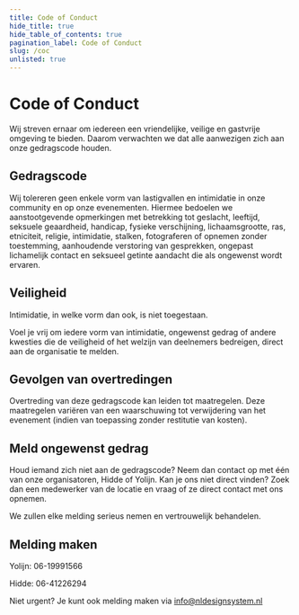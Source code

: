 ```yaml
---
title: Code of Conduct
hide_title: true
hide_table_of_contents: true
pagination_label: Code of Conduct
slug: /coc
unlisted: true
---
```


# Code of Conduct

Wij streven ernaar om iedereen een vriendelijke, veilige en gastvrije omgeving te bieden.
Daarom verwachten we dat alle aanwezigen zich aan onze gedragscode houden.

## Gedragscode

Wij tolereren geen enkele vorm van lastigvallen en intimidatie in onze community en op
onze evenementen. Hiermee bedoelen we aanstootgevende opmerkingen met betrekking
tot geslacht, leeftijd, seksuele geaardheid, handicap, fysieke verschijning,
lichaamsgrootte, ras, etniciteit, religie, intimidatie, stalken, fotograferen of opnemen
zonder toestemming, aanhoudende verstoring van gesprekken, ongepast lichamelijk
contact en seksueel getinte aandacht die als ongewenst wordt ervaren.

## Veiligheid

Intimidatie, in welke vorm dan ook, is niet toegestaan.

Voel je vrij om iedere vorm van intimidatie, ongewenst gedrag of andere kwesties die de
veiligheid of het welzijn van deelnemers bedreigen, direct aan de organisatie te melden.

## Gevolgen van overtredingen

Overtreding van deze gedragscode kan leiden tot maatregelen. Deze maatregelen variëren
van een waarschuwing tot verwijdering van het evenement (indien van toepassing zonder
restitutie van kosten).

## Meld ongewenst gedrag

Houd iemand zich niet aan de gedragscode? Neem dan contact op met één van onze
organisatoren, Hidde of Yolijn. Kan je ons niet direct vinden? Zoek dan een medewerker
van de locatie en vraag of ze direct contact met ons opnemen.

We zullen elke melding serieus nemen en vertrouwelijk behandelen.

## Melding maken

Yolijn: 06-19991566

Hidde: 06-41226294

Niet urgent? Je kunt ook melding maken via [info@nldesignsystem.nl](mailto:info@nldesignsystem.nl)
